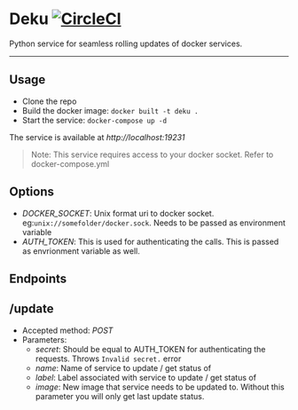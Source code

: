 Deku [![CircleCI](https://circleci.com/gh/apoorv-binary/deku.svg?style=svg)](https://circleci.com/gh/4p00rv/deku)
====

Python service for seamless rolling updates of docker services.

----

## Usage

- Clone the repo
- Build the docker image: `docker built -t deku .`
- Start the service: `docker-compose up -d`

The service is available at *http://localhost:19231*

> Note: This service requires access to your docker socket. Refer to docker-compose.yml

Options
---

- _DOCKER_SOCKET_: Unix format uri to docker socket. eg:`unix://somefolder/docker.sock`. Needs to be passed as environment variable
- _AUTH_TOKEN_: This is used for authenticating the calls. This is passed as envrionment variable as well.


## Endpoints

/update
---

- Accepted method:  *POST*
- Parameters:
  - _secret_: Should be equal to AUTH_TOKEN for authenticating the requests. Throws `Invalid secret.` error
  - _name_: Name of service to update / get status of
  - _label_: Label associated with service to update / get status of
  - _image_: New image that service needs to be updated to. Without this parameter you will only get last update status.
